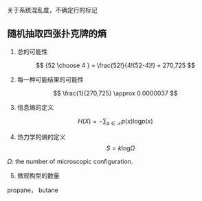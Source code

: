 
 关于系统混乱度，不确定行的标记


## 随机抽取四张扑克牌的熵


1. 总的可能性


$$
{52 \choose 4  } = \frac{52!}{4!(52-4)!} = 270,725
$$


2. 每一种可能结果的可能性

$$
\frac{1}{270,725} \approx 0.0000037
$$


3. 信息熵的定义

$$
H(X) = -\sum_{x \in \mathcal{X}}p(x)\text{log}p(x)
$$

4. 热力学的熵的定义
$$
S = k \text{log} {\Omega}
$$


$\Omega$: the number of microscopic configuration. 

5. 微观构型的数量

propane， butane

